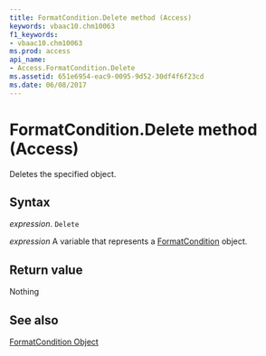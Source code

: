 ```yaml
---
title: FormatCondition.Delete method (Access)
keywords: vbaac10.chm10063
f1_keywords:
- vbaac10.chm10063
ms.prod: access
api_name:
- Access.FormatCondition.Delete
ms.assetid: 651e6954-eac9-0095-9d52-30df4f6f23cd
ms.date: 06/08/2017
---
```



# FormatCondition.Delete method (Access)

Deletes the specified object.


## Syntax

_expression_. `Delete`

_expression_ A variable that represents a [FormatCondition](Access.FormatCondition.md) object.


## Return value

Nothing


## See also


[FormatCondition Object](Access.FormatCondition.md)

